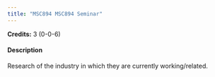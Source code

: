 ```yaml
---
title: "MSC894 MSC894 Seminar"
---
```

**Credits:** 3 (0-0-6)

#### Description
Research of the industry in which they are currently working/related.